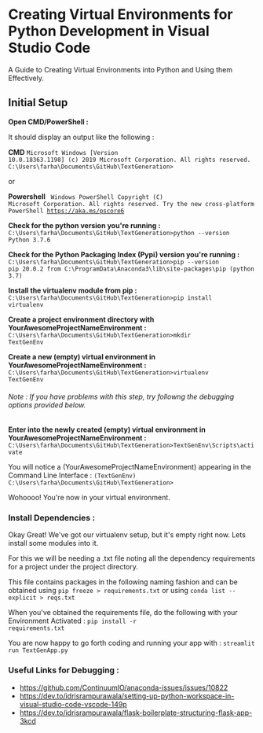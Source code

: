 # Creating Virtual Environments for Python Development in Visual Studio Code

A Guide to Creating Virtual Environments into Python and Using them Effectively.

## Initial Setup

**Open CMD/PowerShell :**

It should display an output like the following :

**CMD**
<code>Microsoft Windows [Version 10.0.18363.1198]
(c) 2019 Microsoft Corporation. All rights reserved.
C:\Users\farha\Documents\GitHub\TextGeneration></code>

or

**Powershell**
<code>
Windows PowerShell
Copyright (C) Microsoft Corporation. All rights reserved.
Try the new cross-platform PowerShell https://aka.ms/pscore6</code>

**Check for the python version you're running :**
<code>C:\Users\farha\Documents\GitHub\TextGeneration>python --version
Python 3.7.6</code>

**Check for the Python Packaging Index (Pypi) version you're running :**
<code>C:\Users\farha\Documents\GitHub\TextGeneration>pip --version
pip 20.0.2 from C:\ProgramData\Anaconda3\lib\site-packages\pip (python 3.7)</code>

**Install the virtualenv module from pip :**
<code>C:\Users\farha\Documents\GitHub\TextGeneration>pip install virtualenv</code>

**Create a project environment directory with YourAwesomeProjectNameEnvironment :**
<code>C:\Users\farha\Documents\GitHub\TextGeneration>mkdir TextGenEnv</code>

**Create a new (empty) virtual environment in YourAwesomeProjectNameEnvironment :**
<code>C:\Users\farha\Documents\GitHub\TextGeneration>virtualenv TextGenEnv</code>

###### Note : If you have problems with this step, try followng the debugging options provided below.

**Enter into the newly created (empty) virtual environment in YourAwesomeProjectNameEnvironment :**
<code>C:\Users\farha\Documents\GitHub\TextGeneration>TextGenEnv\Scripts\activate</code>

You will notice a (YourAwesomeProjectNameEnvironment) appearing in the Command Line Interface :
<code>(TextGenEnv) C:\Users\farha\Documents\GitHub\TextGeneration></code>

Wohoooo! You're now in your virtual environment.

### Install Dependencies :
Okay Great! We've got our virtualenv setup, but it's empty right now. Lets install some modules into it.

For this we will be needing a .txt file noting all the dependency requirements for a project under the project directory.

This file contains packages in the following naming fashion and can be obtained using 
<code>pip freeze > requirements.txt</code>
or using 
<code>conda list --explicit > reqs.txt</code>

When you've obtained the requirements file, do the following with your Environment Activated :
<code>pip install -r requirements.txt</code>

You are now happy to go forth coding and running your app with :
<code>streamlit run TextGenApp.py</code>

### Useful Links for Debugging :

- https://github.com/ContinuumIO/anaconda-issues/issues/10822
- https://dev.to/idrisrampurawala/setting-up-python-workspace-in-visual-studio-code-vscode-149p
- https://dev.to/idrisrampurawala/flask-boilerplate-structuring-flask-app-3kcd
